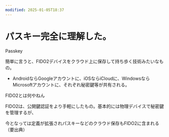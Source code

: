 ```yaml
---
modified: 2025-01-05T18:37
---
```

# パスキー完全に理解した。

Passkey

簡単に言うと、FIDO2デバイスをクラウド上に保存して持ち歩く技術みたいなもの。

- AndroidならGoogleアカウントに、iOSならiCloudに、WindowsならMicrosoftアカウントに、それぞれ秘密鍵等が共有される。

FIDO2とは何やねん

FIDO2は、公開鍵認証をより手軽にしたもの。基本的には物理デバイスで秘密鍵を管理するが、

今となっては定義が拡張されパスキーなどのクラウド保存もFIDO2に含まれる（要出典）